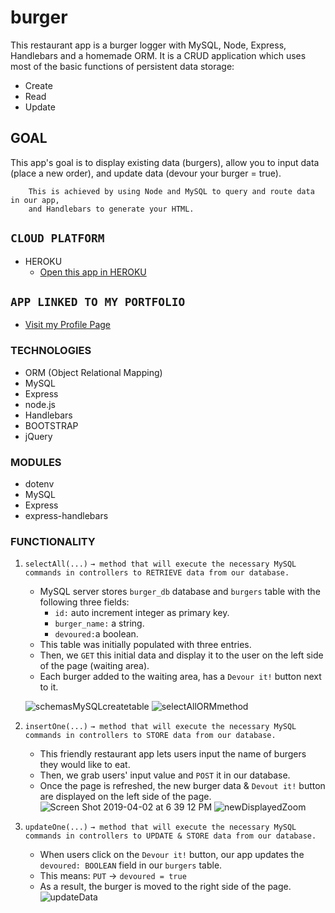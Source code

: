# burger
This restaurant app is a burger logger with MySQL, Node, Express, Handlebars and a homemade ORM. It is a CRUD application which uses most of the basic functions of persistent data storage:
* Create
* Read
* Update

## GOAL
This app's goal is to display existing data (burgers), allow you to input data (place a new order), and update data (devour your burger = true).
```
    This is achieved by using Node and MySQL to query and route data in our app, 
    and Handlebars to generate your HTML.
```
## `CLOUD PLATFORM`
* HEROKU
    * [Open this app in HEROKU](https://lychee-sundae-13209.herokuapp.com/)

## `APP LINKED TO MY PORTFOLIO`
* [Visit my Profile Page](https://lucerosdj.github.io/Portfolio/)

### TECHNOLOGIES 
* ORM (Object Relational Mapping)
* MySQL
* Express
* node.js
* Handlebars
* BOOTSTRAP
* jQuery

### MODULES
* dotenv
* MySQL
* Express
* express-handlebars

### FUNCTIONALITY
1. `selectAll(...)`
    `→ method that will execute the necessary MySQL commands in controllers to RETRIEVE data from our database.`
    * MySQL server stores `burger_db` database and `burgers` table with the following three fields: 
        * `id:` auto increment integer as primary key.
        * `burger_name:` a string.
        * `devoured:`a boolean.
    * This table was initially populated with three entries.
    * Then, we `GET` this initial data and display it to the user on the left side of the page (waiting area).
    * Each burger added to the waiting area, has a `Devour it!` button next to it.

    ![schemasMySQLcreatetable](https://user-images.githubusercontent.com/44692872/55384227-c628f280-54ef-11e9-9649-a0c7a257b7a8.png)
    ![selectAllORMmethod](https://user-images.githubusercontent.com/44692872/55384107-6af70000-54ef-11e9-8dec-864a043738f8.png)

2. `insertOne(...)`
    `→ method that will execute the necessary MySQL commands in controllers to STORE data from our database.`
    * This friendly restaurant app lets users input the name of burgers they would like to eat.
    * Then, we grab users' input value and `POST` it in our database. 
    * Once the page is refreshed, the new burger data & `Devout it!` button are displayed on the left side of the page.
    ![Screen Shot 2019-04-02 at 6 39 12 PM](https://user-images.githubusercontent.com/44692872/55443037-c1f3e800-5576-11e9-8440-66467a82d00b.png)
    ![newDisplayedZoom](https://user-images.githubusercontent.com/44692872/55443104-10a18200-5577-11e9-9bb9-dfe573837d27.png)

3. `updateOne(...)`
    `→ method that will execute the necessary MySQL commands in controllers to UPDATE & STORE data from our database.`
    * When users click on the `Devour it!` button, our app updates the `devoured: BOOLEAN` field in our `burgers` table.
    * This means: `PUT` → `devoured = true`
    * As a result, the burger is moved to the right side of the page.
    ![updateData](https://user-images.githubusercontent.com/44692872/55443794-90c8e700-5579-11e9-8c9b-deabc0e5421a.png)



